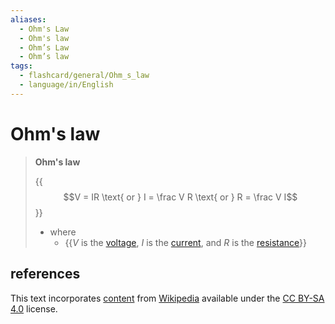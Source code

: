 ```yaml
---
aliases:
  - Ohm's Law
  - Ohm's law
  - Ohm’s Law
  - Ohm’s law
tags:
  - flashcard/general/Ohm_s_law
  - language/in/English
---
```


# Ohm's law

> __Ohm's law__
>
> {{$$V = IR \text{ or } I = \frac V R \text{ or } R = \frac V I$$}}
>
> - where
>   - {{$V$ is the [voltage](voltage.md), $I$ is the [current](electric%20current.md), and $R$ is the [resistance](electrical%20resistance%20and%20conductance.md)}} <!--SR:!2024-02-24,13,290!2024-02-25,14,290-->

## references

This text incorporates [content](https://en.wikipedia.org/wiki/Ohm%27s_law) from [Wikipedia](Wikipedia.md) available under the [CC BY-SA 4.0](https://creativecommons.org/licenses/by-sa/4.0/) license.
